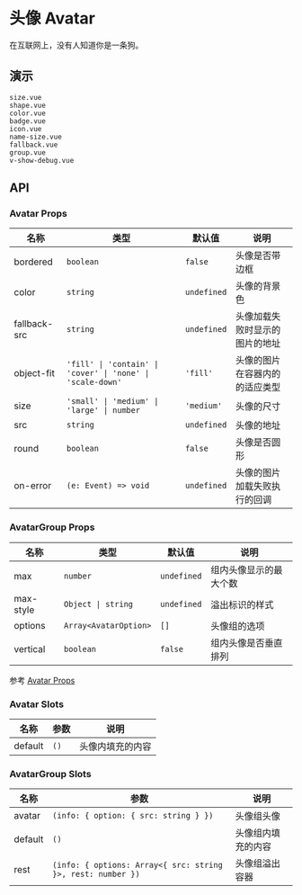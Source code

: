 # 头像 Avatar

在互联网上，没有人知道你是一条狗。

## 演示

```demo
size.vue
shape.vue
color.vue
badge.vue
icon.vue
name-size.vue
fallback.vue
group.vue
v-show-debug.vue
```

## API

### Avatar Props

| 名称 | 类型 | 默认值 | 说明 |
| --- | --- | --- | --- |
| bordered | `boolean` | `false` | 头像是否带边框 |
| color | `string` | `undefined` | 头像的背景色 |
| fallback-src | `string` | `undefined` | 头像加载失败时显示的图片的地址 |
| object-fit | `'fill' \| 'contain' \| 'cover' \| 'none' \| 'scale-down'` | `'fill'` | 头像的图片在容器内的的适应类型 |
| size | `'small' \| 'medium' \| 'large' \| number` | `'medium'` | 头像的尺寸 |
| src | `string` | `undefined` | 头像的地址 |
| round | `boolean` | `false` | 头像是否圆形 |
| on-error | `(e: Event) => void` | `undefined` | 头像的图片加载失败执行的回调 |

### AvatarGroup Props

| 名称      | 类型                  | 默认值      | 说明                   |
| --------- | --------------------- | ----------- | ---------------------- |
| max       | `number`              | `undefined` | 组内头像显示的最大个数 |
| max-style | `Object \| string`    | `undefined` | 溢出标识的样式         |
| options   | `Array<AvatarOption>` | `[]`        | 头像组的选项           |
| vertical  | `boolean`             | `false`     | 组内头像是否垂直排列   |

参考 [Avatar Props](avatar#Props)

### Avatar Slots

| 名称    | 参数 | 说明             |
| ------- | ---- | ---------------- |
| default | `()` | 头像内填充的内容 |

### AvatarGroup Slots

| 名称 | 参数 | 说明 |
| --- | --- | --- |
| avatar | `(info: { option: { src: string } })` | 头像组头像 |
| default | `()` | 头像组内填充的内容 |
| rest | `(info: { options: Array<{ src: string }>, rest: number })` | 头像组溢出容器 |
